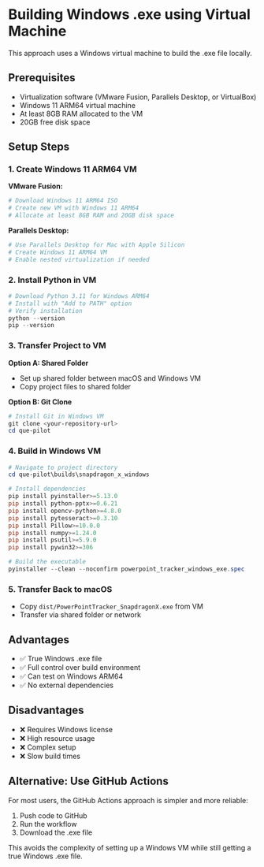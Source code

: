 # Building Windows .exe using Virtual Machine

This approach uses a Windows virtual machine to build the .exe file locally.

## Prerequisites

- Virtualization software (VMware Fusion, Parallels Desktop, or VirtualBox)
- Windows 11 ARM64 virtual machine
- At least 8GB RAM allocated to the VM
- 20GB free disk space

## Setup Steps

### 1. Create Windows 11 ARM64 VM

**VMware Fusion:**
```bash
# Download Windows 11 ARM64 ISO
# Create new VM with Windows 11 ARM64
# Allocate at least 8GB RAM and 20GB disk space
```

**Parallels Desktop:**
```bash
# Use Parallels Desktop for Mac with Apple Silicon
# Create Windows 11 ARM64 VM
# Enable nested virtualization if needed
```

### 2. Install Python in VM

```powershell
# Download Python 3.11 for Windows ARM64
# Install with "Add to PATH" option
# Verify installation
python --version
pip --version
```

### 3. Transfer Project to VM

**Option A: Shared Folder**
- Set up shared folder between macOS and Windows VM
- Copy project files to shared folder

**Option B: Git Clone**
```powershell
# Install Git in Windows VM
git clone <your-repository-url>
cd que-pilot
```

### 4. Build in Windows VM

```powershell
# Navigate to project directory
cd que-pilot\builds\snapdragon_x_windows

# Install dependencies
pip install pyinstaller>=5.13.0
pip install python-pptx>=0.6.21
pip install opencv-python>=4.8.0
pip install pytesseract>=0.3.10
pip install Pillow>=10.0.0
pip install numpy>=1.24.0
pip install psutil>=5.9.0
pip install pywin32>=306

# Build the executable
pyinstaller --clean --noconfirm powerpoint_tracker_windows_exe.spec
```

### 5. Transfer Back to macOS

- Copy `dist/PowerPointTracker_SnapdragonX.exe` from VM
- Transfer via shared folder or network

## Advantages

- ✅ True Windows .exe file
- ✅ Full control over build environment
- ✅ Can test on Windows ARM64
- ✅ No external dependencies

## Disadvantages

- ❌ Requires Windows license
- ❌ High resource usage
- ❌ Complex setup
- ❌ Slow build times

## Alternative: Use GitHub Actions

For most users, the GitHub Actions approach is simpler and more reliable:

1. Push code to GitHub
2. Run the workflow
3. Download the .exe file

This avoids the complexity of setting up a Windows VM while still getting a true Windows .exe file.
